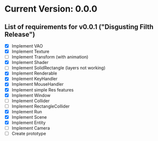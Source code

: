 # Current Version: 0.0.0

## List of requirements for v0.0.1 ("Disgusting Filth Release")

- [X] Implement VAO
- [X] Implement Texture
- [ ] Implement Transform (with animation)
- [X] Implement Shader
- [ ] Implement SolidRectangle (layers not working)
- [X] Implement Renderable
- [X] Implement KeyHandler
- [X] Implement MouseHandler
- [X] Implement simple Res features
- [X] Implement Window
- [ ] Implement Collider
- [ ] Implement RectangleCollider
- [X] Implement Run
- [X] Implement Scene
- [X] Implement Entity
- [ ] Implement Camera
- [ ] Create prototype
